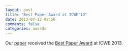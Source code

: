 ```yaml
---
layout: post
title: "Best Paper Award at ICWE'13"
date: 2013-07-12 09:56
comments: false
categories: awards
---
```


Our [paper](http://salt.ece.ubc.ca/publications/jana_icwe13.html) received the [Best Paper Award](http://icwe2013.webengineering.org/Contents/Item/Display/257) at ICWE 2013. 